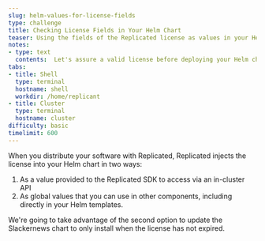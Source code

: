 ```yaml
---
slug: helm-values-for-license-fields
type: challenge
title: Checking License Fields in Your Helm Chart
teaser: Using the fields of the Replicated license as values in your Helm chart
notes:
- type: text
  contents:  Let's assure a valid license before deploying your Helm chart
tabs:
- title: Shell
  type: terminal
  hostname: shell
  workdir: /home/replicant
- title: Cluster
  type: terminal
  hostname: cluster
difficulty: basic
timelimit: 600
---
```


When you distribute your software with Replicated, Replicated injects the
license into your Helm chart in two ways:

1. As a value provided to the Replicated SDK to access via an in-cluster API 
2. As global values that you can use in other components, including directly in your Helm templates.

We're going to take advantage of the second option to update the Slackernews
chart to only install when the license has not expired.
